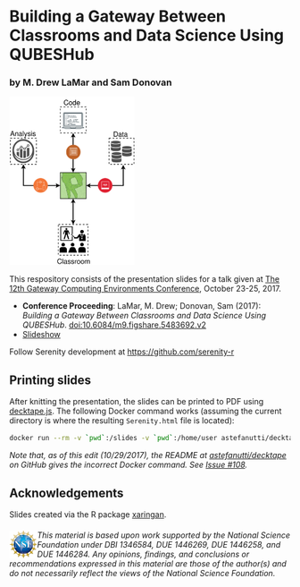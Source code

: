 # Building a Gateway Between Classrooms and Data Science Using QUBESHub
### by M. Drew LaMar and Sam Donovan

<img src="www/img/SerenityBridge.svg" height="300px">

This respository consists of the presentation slides for a talk given at [The 12th Gateway Computing Environments Conference](https://sciencegateways.org/web/gateways2017), October 23-25, 2017.

* **Conference Proceeding**: LaMar, M. Drew; Donovan, Sam (2017): *Building a Gateway Between Classrooms and Data Science Using QUBESHub*. [doi:10.6084/m9.figshare.5483692.v2](https://doi.org/10.6084/m9.figshare.5483692.v2)
* [Slideshow](https://mdlama.github.io/Prez_17.10.25_Gateways)

Follow Serenity development at <a href="https://github.com/serenity-r">https://github.com/serenity-r</a>

## Printing slides

After knitting the presentation, the slides can be printed to PDF using [decktape.js](https://github.com/astefanutti/decktape).  The following Docker command works (assuming the current directory is where the resulting `Serenity.html` file is located):

```bash
docker run --rm -v `pwd`:/slides -v `pwd`:/home/user astefanutti/decktape file:///home/user/SerenityNow.html SerenityNow.pdf
```

*Note that, as of this edit (10/29/2017), the README at [astefanutti/decktape](https://github.com/astefanutti/decktape) on GitHub gives the incorrect Docker command.  See [Issue #108](https://github.com/astefanutti/decktape/issues/108).*

## Acknowledgements

Slides created via the R package <a href="https://github.com/yihui/xaringan">xaringan</a>.

###### <img src="www/img/nsf-logo.jpg" height="50px" align="left">This material is based upon work supported by the National Science Foundation under DBI 1346584, DUE 1446269, DUE 1446258, and DUE 1446284.  Any opinions, findings, and conclusions or recommendations expressed in this material are those of the author(s) and do not necessarily reflect the views of the National Science Foundation.
